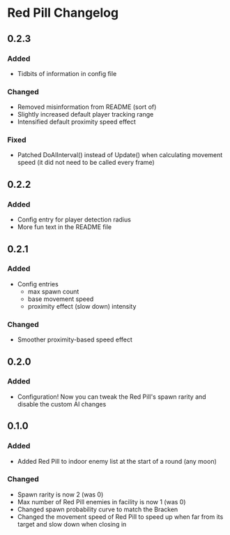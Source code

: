 # Red Pill Changelog

## 0.2.3
### Added
- Tidbits of information in config file
### Changed
- Removed misinformation from README (sort of)
- Slightly increased default player tracking range
- Intensified default proximity speed effect
### Fixed
- Patched DoAIInterval() instead of Update() when calculating movement speed (it did not need to be called every frame)

## 0.2.2
### Added
- Config entry for player detection radius
- More fun text in the README file

## 0.2.1
### Added
- Config entries
	- max spawn count
	- base movement speed
	- proximity effect (slow down) intensity
### Changed
- Smoother proximity-based speed effect

## 0.2.0
### Added
- Configuration! Now you can tweak the Red Pill's spawn rarity and disable the custom AI changes

## 0.1.0
### Added
- Added Red Pill to indoor enemy list at the start of a round (any moon)
### Changed
- Spawn rarity is now 2 (was 0)
- Max number of Red Pill enemies in facility is now 1 (was 0)
- Changed spawn probability curve to match the Bracken
- Changed the movement speed of Red Pill to speed up when far from its target and slow down when closing in
